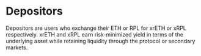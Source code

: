 # Depositors 

Depositors are users who exchange their ETH or RPL for xrETH or xRPL respectively. xrETH and xRPL earn risk-minimized yield in terms of the underlying asset while retaining liquidity through the protocol or secondary markets.